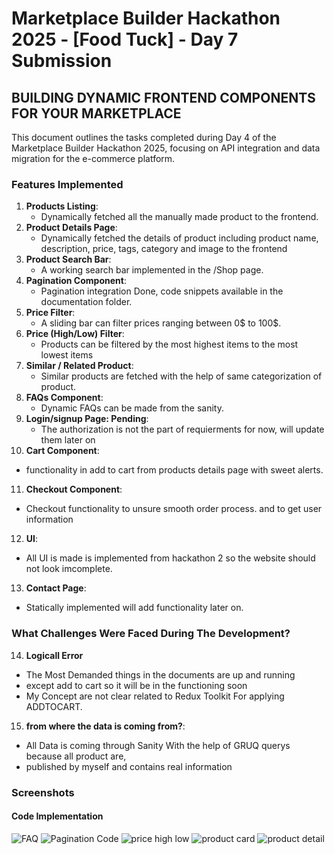 # Marketplace Builder Hackathon 2025 - [Food Tuck] - Day 7 Submission

## BUILDING DYNAMIC FRONTEND COMPONENTS FOR YOUR MARKETPLACE

This document outlines the tasks completed during Day 4 of the Marketplace Builder Hackathon 2025, focusing on API integration and data migration for the e-commerce platform.

### Features Implemented
1. **Products Listing**:
   - Dynamically fetched all the manually made product to the frontend.
2. **Product Details Page**:
   - Dynamically fetched the details of product including product name, description, price, tags, category and image to the frontend
3. **Product Search Bar**:
   - A working search bar implemented in the /Shop page.
4. **Pagination Component**:
   - Pagination integration Done, code snippets available in the documentation folder.
5. **Price Filter**:
   - A sliding bar can filter prices ranging between 0$ to 100$.
6. **Price (High/Low) Filter**:
   - Products can be filtered by the most highest items to the most lowest items 
7. **Similar / Related Product**:
   - Similar products are fetched with the help of same categorization of product.
8. **FAQs Component**:
   - Dynamic FAQs can be made from the sanity.
9. **Login/signup Page: Pending**:
   - The authorization is not the part of requierments for now, will update them later on
10. **Cart Component**:
   - functionality in add to cart from products details page with sweet alerts.
11. **Checkout Component**:
   - Checkout functionality to unsure smooth order process. and to get user information
12. **UI**:
   - All UI is made is implemented from hackathon 2 so the website should not look imcomplete.   
13. **Contact Page**:
- Statically implemented will add functionality later on.
### What Challenges Were Faced During The Development?
14. **Logicall Error**
   - The Most Demanded things in the documents are up and running  
   - except add to cart so it will be in the functioning soon 
   - My Concept are not clear related to Redux Toolkit For applying ADDTOCART. 
15. **from where the data is coming from?**:
   - All Data is coming through Sanity With the help of GRUQ querys because all product are,
   - published by myself and contains real information   


### Screenshots
#### Code Implementation
![FAQ](/faqs.png)
![Pagination Code](./Pagination.png)
![price high low](./Price%20High%20to%20Low.png)
![product card](./product%20card.png)
![product detail](./Product%20Detail%20Page.png)





